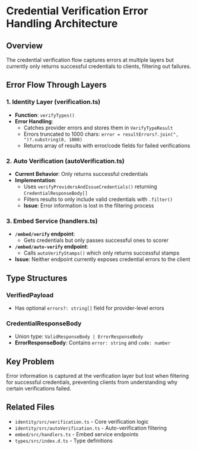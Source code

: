 # Credential Verification Error Handling Architecture

## Overview
The credential verification flow captures errors at multiple layers but currently only returns successful credentials to clients, filtering out failures.

## Error Flow Through Layers

### 1. Identity Layer (verification.ts)
- **Function**: `verifyTypes()`
- **Error Handling**:
  - Catches provider errors and stores them in `VerifyTypeResult`
  - Errors truncated to 1000 chars: `error = resultErrors?.join(", ")?.substring(0, 1000)`
  - Returns array of results with error/code fields for failed verifications

### 2. Auto Verification (autoVerification.ts)
- **Current Behavior**: Only returns successful credentials
- **Implementation**:
  - Uses `verifyProvidersAndIssueCredentials()` returning `CredentialResponseBody[]`
  - Filters results to only include valid credentials with `.filter()`
  - **Issue**: Error information is lost in the filtering process

### 3. Embed Service (handlers.ts)
- **`/embed/verify` endpoint**:
  - Gets credentials but only passes successful ones to scorer
- **`/embed/auto-verify` endpoint**:
  - Calls `autoVerifyStamps()` which only returns successful stamps
- **Issue**: Neither endpoint currently exposes credential errors to the client

## Type Structures

### VerifiedPayload
- Has optional `errors?: string[]` field for provider-level errors

### CredentialResponseBody
- Union type: `ValidResponseBody | ErrorResponseBody`
- **ErrorResponseBody**: Contains `error: string` and `code: number`

## Key Problem
Error information is captured at the verification layer but lost when filtering for successful credentials, preventing clients from understanding why certain verifications failed.

## Related Files
- `identity/src/verification.ts` - Core verification logic
- `identity/src/autoVerification.ts` - Auto-verification filtering
- `embed/src/handlers.ts` - Embed service endpoints
- `types/src/index.d.ts` - Type definitions